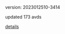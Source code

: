 version: 2023012510-3414

updated 173 avds

[details](https://github.com/0x74f917491bfa7ebfa379/ali_avd_db/blob/master/change_log/2023/01/25/10/3414.txt)
